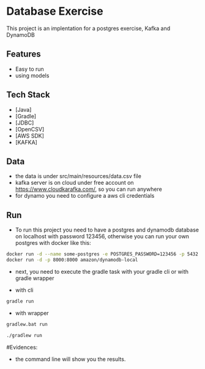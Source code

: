 # Database Exercise

This project is an implentation for a postgres exercise, Kafka and DynamoDB

## Features

- Easy to run
- using models

## Tech Stack
- [Java] 
- [Gradle] 
- [JDBC] 
- [OpenCSV] 
- [AWS SDK]
- [KAFKA]

## Data

- the data is under src/main/resources/data.csv file
- kafka server is on cloud under free account on https://www.cloudkarafka.com/, so you can run anywhere
- for dynamo you need to configure a aws cli credentials

## Run

- To run this project you need to have a postgres and dynamodb database on localhost with password 123456, otherwise you can run your own postgres with docker like this:

```sh
docker run -d --name some-postgres -e POSTGRES_PASSWORD=123456 -p 5432:5432 -d postgres
docker run -d -p 8000:8000 amazon/dynamodb-local
```
- next, you need to execute the gradle task with your gradle cli or with gradle wrapper

- with cli
```sh
gradle run
```
- with wrapper

```sh
gradlew.bat run
```
```sh
./gradlew run
```

#Evidences:
- the command line will show you the results.